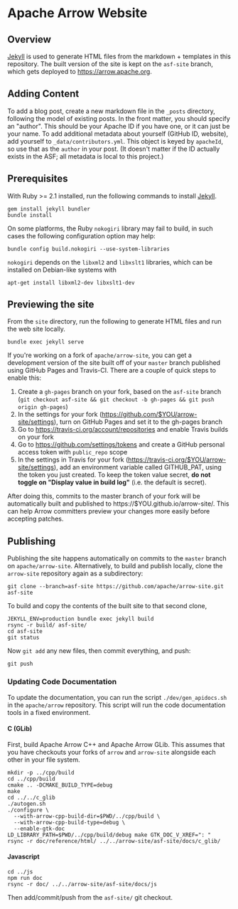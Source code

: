 <!---
  Licensed to the Apache Software Foundation (ASF) under one
  or more contributor license agreements.  See the NOTICE file
  distributed with this work for additional information
  regarding copyright ownership.  The ASF licenses this file
  to you under the Apache License, Version 2.0 (the
  "License"); you may not use this file except in compliance
  with the License.  You may obtain a copy of the License at

    http://www.apache.org/licenses/LICENSE-2.0

  Unless required by applicable law or agreed to in writing,
  software distributed under the License is distributed on an
  "AS IS" BASIS, WITHOUT WARRANTIES OR CONDITIONS OF ANY
  KIND, either express or implied.  See the License for the
  specific language governing permissions and limitations
  under the License.
-->

# Apache Arrow Website

## Overview

[Jekyll](https://jekyllrb.com/) is used to generate HTML files from the markdown + templates in this repository. The built version of the site is kept on the `asf-site` branch, which gets deployed to https://arrow.apache.org.

## Adding Content

To add a blog post, create a new markdown file in the `_posts` directory, following the model of existing posts. In the front matter, you should specify an "author". This should be your Apache ID if you have one, or it can just be your name. To add additional metadata about yourself (GitHub ID, website), add yourself to `_data/contributors.yml`. This object is keyed by `apacheId`, so use that as the `author` in your post. (It doesn't matter if the ID actually exists in the ASF; all metadata is local to this project.)

## Prerequisites

With Ruby >= 2.1 installed, run the following commands to install
[Jekyll](https://jekyllrb.com/).

```shell
gem install jekyll bundler
bundle install
```

On some platforms, the Ruby `nokogiri` library may fail to build, in
such cases the following configuration option may help:

```
bundle config build.nokogiri --use-system-libraries
```


`nokogiri` depends on the `libxml2` and `libxslt1` libraries, which can be
installed on Debian-like systems with

```
apt-get install libxml2-dev libxslt1-dev
```

## Previewing the site

From the `site` directory, run the following to generate HTML files and run the
web site locally.

```
bundle exec jekyll serve
```

If you're working on a fork of `apache/arrow-site`, you can get a development version of the site built off of your `master` branch published using GitHub Pages and Travis-CI. There are a couple of quick steps to enable this:

1. Create a `gh-pages` branch on your fork, based on the `asf-site` branch (`git checkout asf-site && git checkout -b gh-pages && git push origin gh-pages`)
2. In the settings for your fork (https://github.com/$YOU/arrow-site/settings), turn on GitHub Pages and set it to the gh-pages branch
3. Go to https://travis-ci.org/account/repositories and enable Travis builds on your fork
4. Go to https://github.com/settings/tokens and create a GitHub personal access token with `public_repo` scope
5. In the settings in Travis for your fork (https://travis-ci.org/$YOU/arrow-site/settings), add an environment variable called GITHUB_PAT, using the token you just created. To keep the token value secret, **do not toggle on "Display value in build log"** (i.e. the default is secret).

After doing this, commits to the master branch of your fork will be automatically built and published to https://$YOU.github.io/arrow-site/. This can help Arrow committers preview your changes more easily before accepting patches. 

## Publishing

Publishing the site happens automatically on commits to the `master` branch on `apache/arrow-site`. Alternatively, to build and publish locally, clone the `arrow-site`
repository again as a subdirectory:

```shell
git clone --branch=asf-site https://github.com/apache/arrow-site.git asf-site
```

To build and copy the contents of the built site to that second clone,

```shell
JEKYLL_ENV=production bundle exec jekyll build
rsync -r build/ asf-site/
cd asf-site
git status
```

Now `git add` any new files, then commit everything, and push:

```
git push
```

### Updating Code Documentation

To update the documentation, you can run the script `./dev/gen_apidocs.sh` in the `apache/arrow` repository. This script
will run the code documentation tools in a fixed environment.

#### C (GLib)

First, build Apache Arrow C++ and Apache Arrow GLib. This assumes that you have checkouts your forks of `arrow` and `arrow-site` alongside each other in your file system.

```
mkdir -p ../cpp/build
cd ../cpp/build
cmake .. -DCMAKE_BUILD_TYPE=debug
make
cd ../../c_glib
./autogen.sh
./configure \
  --with-arrow-cpp-build-dir=$PWD/../cpp/build \
  --with-arrow-cpp-build-type=debug \
  --enable-gtk-doc
LD_LIBRARY_PATH=$PWD/../cpp/build/debug make GTK_DOC_V_XREF=": "
rsync -r doc/reference/html/ ../../arrow-site/asf-site/docs/c_glib/
```

#### Javascript

```
cd ../js
npm run doc
rsync -r doc/ ../../arrow-site/asf-site/docs/js
```

Then add/commit/push from the `asf-site/` git checkout.
